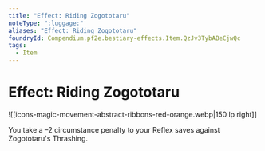 ```yaml
---
title: "Effect: Riding Zogototaru"
noteType: ":luggage:"
aliases: "Effect: Riding Zogototaru"
foundryId: Compendium.pf2e.bestiary-effects.Item.QzJv3TybABeCjwQc
tags:
  - Item
---
```


# Effect: Riding Zogototaru
![[icons-magic-movement-abstract-ribbons-red-orange.webp|150 lp right]]

You take a –2 circumstance penalty to your Reflex saves against Zogototaru's Thrashing.
